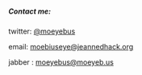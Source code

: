 
##### Contact me:

twitter: [@moeyebus][TWITTER]

email: [&#109;oebi&#117;s&#101;y&#101;&#64;jeannedha&#99;&#107;&#46;&#111;rg][EMAIL]

jabber : [moeyebus@moeyeb.us][XMPP]

[TWITTER]:https://twitter.com/moeyebus "@moebius_eye"
[EMAIL]:mailto:m%6Fe&#98;iu%73&#101;%&#55;9%&#54;5&#64;j&#101;%61nne&#100;&#104;ac&#107;&#46;o&#114;&#37;6&#55; "email"
[XMPP]:xmpp:moeyebus@moeyeb.us "jabber id"
